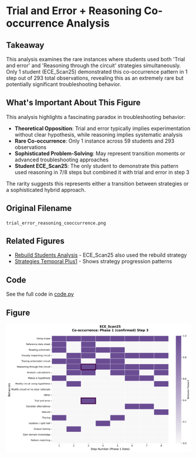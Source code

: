 # Trial and Error + Reasoning Co-occurrence Analysis

## Takeaway
This analysis examines the rare instances where students used both 'Trial and error' and 'Reasoning through the circuit' strategies simultaneously. Only 1 student (ECE_Scan25) demonstrated this co-occurrence pattern in 1 step out of 293 total observations, revealing this as an extremely rare but potentially significant troubleshooting behavior.

## What's Important About This Figure
This analysis highlights a fascinating paradox in troubleshooting behavior:
- **Theoretical Opposition**: Trial and error typically implies experimentation without clear hypothesis, while reasoning implies systematic analysis
- **Rare Co-occurrence**: Only 1 instance across 59 students and 293 observations
- **Sophisticated Problem-Solving**: May represent transition moments or advanced troubleshooting approaches
- **Student ECE_Scan25**: The only student to demonstrate this pattern used reasoning in 7/8 steps but combined it with trial and error in step 3

The rarity suggests this represents either a transition between strategies or a sophisticated hybrid approach.

## Original Filename
`trial_error_reasoning_cooccurrence.png`

## Related Figures
- [Rebuild Students Analysis](../Rebuild_Students_Analysis/) - ECE_Scan25 also used the rebuild strategy
- [Strategies Temporal Plus1](../Strategies_Temporal_Plus1/) - Shows strategy progression patterns

## Code
See the full code in [code.py](./code.py)

## Figure

![Trial Error Reasoning Cooccurrence](./figure.png)